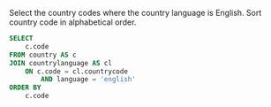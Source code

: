 Select the country codes where the country language is English. Sort country code in alphabetical order.
```sql
SELECT
    c.code
FROM country AS c
JOIN countrylanguage AS cl
    ON c.code = cl.countrycode
        AND language = 'english'
ORDER BY
    c.code
```

